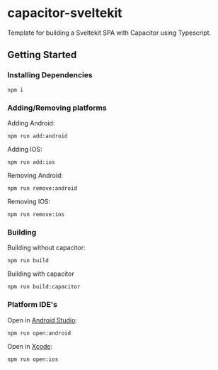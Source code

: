 # capacitor-sveltekit

Template for building a Sveltekit SPA with Capacitor using Typescript.

## Getting Started

### Installing Dependencies

```
npm i
```

### Adding/Removing platforms

Adding Android:

```
npm run add:android
```

Adding IOS:

```
npm run add:ios
```

Removing Android:

```
npm run remove:android
```

Removing IOS:

```
npm run remove:ios
```

### Building

Building without capacitor:

```
npm run build
```

Building with capacitor

```
npm run build:capacitor
```

### Platform IDE's

Open in [Android Studio](https://developer.android.com/studio):

```
npm run open:android
```

Open in [Xcode](https://developer.apple.com/xcode/):

```
npm run open:ios
```
